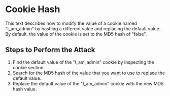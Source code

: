 # Cookie Hash

This text describes how to modify the value of a cookie named "I_am_admin" by hashing a different value and replacing the default value. By default, the value of the cookie is set to the MD5 hash of "false".

## Steps to Perform the Attack

1. Find the default value of the "I_am_admin" cookie by inspecting the cookie section.
2. Search for the MD5 hash of the value that you want to use to replace the default value.
3. Replace the default value of the "I_am_admin" cookie with the new MD5 hash value.
